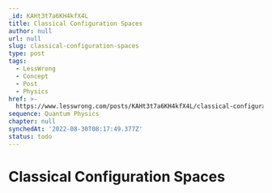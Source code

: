 ```yaml
---
_id: KAHt3t7a6KH4kfX4L
title: Classical Configuration Spaces
author: null
url: null
slug: classical-configuration-spaces
type: post
tags:
  - LessWrong
  - Concept
  - Post
  - Physics
href: >-
  https://www.lesswrong.com/posts/KAHt3t7a6KH4kfX4L/classical-configuration-spaces
sequence: Quantum Physics
chapter: null
synchedAt: '2022-08-30T08:17:49.377Z'
status: todo
---
```


# Classical Configuration Spaces
